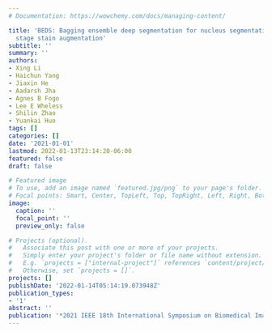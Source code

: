 ```yaml
---
# Documentation: https://wowchemy.com/docs/managing-content/

title: 'BEDS: Bagging ensemble deep segmentation for nucleus segmentation with testing
  stage stain augmentation'
subtitle: ''
summary: ''
authors:
- Xing Li
- Haichun Yang
- Jiaxin He
- Aadarsh Jha
- Agnes B Fogo
- Lee E Wheless
- Shilin Zhao
- Yuankai Huo
tags: []
categories: []
date: '2021-01-01'
lastmod: 2022-01-13T23:14:20-06:00
featured: false
draft: false

# Featured image
# To use, add an image named `featured.jpg/png` to your page's folder.
# Focal points: Smart, Center, TopLeft, Top, TopRight, Left, Right, BottomLeft, Bottom, BottomRight.
image:
  caption: ''
  focal_point: ''
  preview_only: false

# Projects (optional).
#   Associate this post with one or more of your projects.
#   Simply enter your project's folder or file name without extension.
#   E.g. `projects = ["internal-project"]` references `content/project/deep-learning/index.md`.
#   Otherwise, set `projects = []`.
projects: []
publishDate: '2022-01-14T05:14:19.073948Z'
publication_types:
- '1'
abstract: ''
publication: '*2021 IEEE 18th International Symposium on Biomedical Imaging (ISBI)*'
---
```

